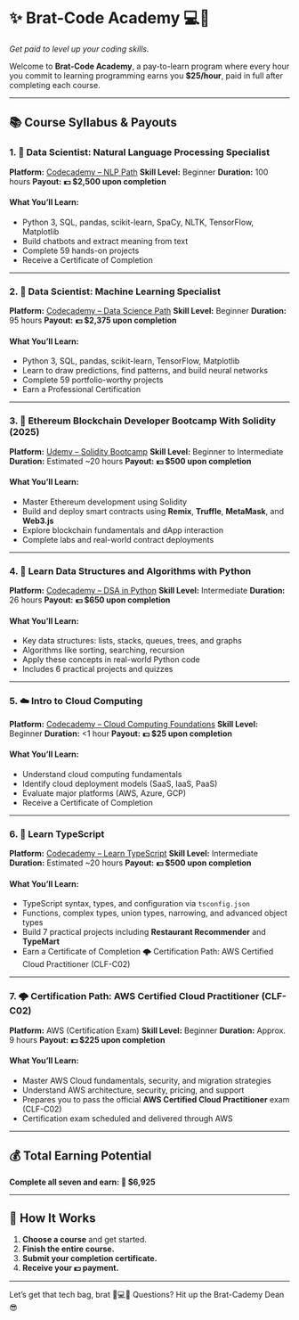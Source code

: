 # ✨ Brat-Code Academy 💻💸

*Get paid to level up your coding skills.*

Welcome to **Brat-Code Academy**, a pay-to-learn program where every hour you commit to learning programming earns you **\$25/hour**, paid in full after completing each course.

---

## 📚 Course Syllabus & Payouts

### 1. 🧠 Data Scientist: Natural Language Processing Specialist

**Platform:** [Codecademy – NLP Path](https://www.codecademy.com/learn/paths/data-science-nlp)
**Skill Level:** Beginner
**Duration:** 100 hours
**Payout:** **💵 \$2,500 upon completion**

#### What You’ll Learn:

* Python 3, SQL, pandas, scikit-learn, SpaCy, NLTK, TensorFlow, Matplotlib
* Build chatbots and extract meaning from text
* Complete 59 hands-on projects
* Receive a Certificate of Completion

---

### 2. 🤖 Data Scientist: Machine Learning Specialist

**Platform:** [Codecademy – Data Science Path](https://www.codecademy.com/learn/paths/data-science)
**Skill Level:** Beginner
**Duration:** 95 hours
**Payout:** **💵 \$2,375 upon completion**

#### What You’ll Learn:

* Python 3, SQL, pandas, scikit-learn, TensorFlow, Matplotlib
* Learn to draw predictions, find patterns, and build neural networks
* Complete 59 portfolio-worthy projects
* Earn a Professional Certification

---

### 3. 🧱 Ethereum Blockchain Developer Bootcamp With Solidity (2025)

**Platform:** [Udemy – Solidity Bootcamp](https://www.udemy.com/course/blockchain-developer/learn/lecture/33861892)
**Skill Level:** Beginner to Intermediate
**Duration:** Estimated \~20 hours
**Payout:** **💵 \$500 upon completion**

#### What You’ll Learn:

* Master Ethereum development using Solidity
* Build and deploy smart contracts using **Remix**, **Truffle**, **MetaMask**, and **Web3.js**
* Explore blockchain fundamentals and dApp interaction
* Complete labs and real-world contract deployments  

---

### 4. 🐍 Learn Data Structures and Algorithms with Python

**Platform:** [Codecademy – DSA in Python](https://www.codecademy.com/learn/learn-data-structures-and-algorithms-with-python)
**Skill Level:** Intermediate
**Duration:** 26 hours
**Payout:** **💵 \$650 upon completion**

#### What You’ll Learn:

* Key data structures: lists, stacks, queues, trees, and graphs
* Algorithms like sorting, searching, recursion
* Apply these concepts in real-world Python code
* Includes 6 practical projects and quizzes 

---

### 5. ☁️ Intro to Cloud Computing

**Platform:** [Codecademy – Cloud Computing Foundations](https://www.codecademy.com/learn/foundations-of-cloud-computing)
**Skill Level:** Beginner
**Duration:** <1 hour
**Payout:** **💵 \$25 upon completion**

#### What You’ll Learn:

* Understand cloud computing fundamentals
* Identify cloud deployment models (SaaS, IaaS, PaaS)
* Evaluate major platforms (AWS, Azure, GCP)
* Receive a Certificate of Completion

---

### 6. 🧾 Learn TypeScript

**Platform:** [Codecademy – Learn TypeScript](https://www.codecademy.com/enrolled/courses/learn-typescript)
**Skill Level:** Intermediate
**Duration:** Estimated \~20 hours
**Payout:** **💵 \$500 upon completion**

#### What You’ll Learn:

* TypeScript syntax, types, and configuration via `tsconfig.json`
* Functions, complex types, union types, narrowing, and advanced object types
* Build 7 practical projects including **Restaurant Recommender** and **TypeMart**
* Earn a Certificate of Completion
🌩️ Certification Path: AWS Certified Cloud Practitioner (CLF-C02)


---

 ### 7. 🌩️ Certification Path: AWS Certified Cloud Practitioner (CLF-C02)

**Platform:** AWS (Certification Exam)
**Skill Level:** Beginner
**Duration:** Approx. 9 hours
**Payout:** **💵 \$225 upon completion**

#### What You’ll Learn:

* Master AWS Cloud fundamentals, security, and migration strategies
* Understand AWS architecture, security, pricing, and support
* Prepares you to pass the official **AWS Certified Cloud Practitioner** exam (CLF-C02)
* Certification exam scheduled and delivered through AWS

---

## 💰 Total Earning Potential

**Complete all seven and earn: 💸 \$6,925**

---

## 💬 How It Works

1. **Choose a course** and get started.
2. **Finish the entire course.**
3. **Submit your completion certificate.**
4. **Receive your 💵 payment.**

---

Let’s get that tech bag, brat 💅💻🧃
Questions? Hit up the Brat-Cademy Dean 😎

